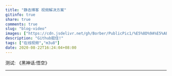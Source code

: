 ```yaml
---
title: "静态博客 视频解决方案"
gitinfo: true
share: true
comments: true
slug: "blog-video"
images: ["https://cdn.jsdelivr.net/gh/Borber/PublicPic1/%E5%8D%9A%E5%AE%A2%E5%9B%AD/wolai/wolai.png"] 
description: "Github挺住!"
tags: ["在线视频","m3u8"]
date: 2020-08-22T16:24:04+08:00
---
```


测试: 《黑神话:悟空》

---

<div id="dplayer"></div>
<script src="https://cdn.jsdelivr.net/gh/Borber/blog@master/static/JavaScript/hls.min.js"></script>
<script src="https://cdn.jsdelivr.net/gh/Borber/blog@master/static/JavaScript/DPlayer.min.js"></script>
<script src="../videos/gamesci_wukong.js/"></script>




